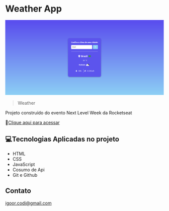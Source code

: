 # Weather App

![preview](./.github/preview-weather-app.png)

> Weather

Projeto construído do evento Next Level Week da Rocketseat

🔗[Clique aqui para acessar](https://igoorcodi.github.io/weather-app/)

## 💻Tecnologias Aplicadas no projeto

- HTML
- CSS
- JavaScript
- Cosumo de Api
- Git e Github

## Contato
igoor.codi@gmail.com